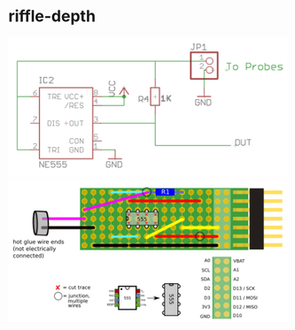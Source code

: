 # riffle-depth

<img src="pics/riffle_depth_schem_simple.png">

<img src="pics/riffle_depth_diagram.png">


